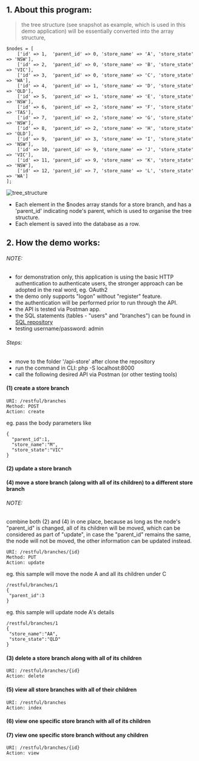 ## 1. About this program:
> the tree structure (see snapshot as example, which is used in this demo application) 
will be essentially converted into the array structure,
```
$nodes = [
	['id' => 1,  'parent_id' => 0, 'store_name' => 'A', 'store_state' => 'NSW'],
	['id' => 2,  'parent_id' => 0, 'store_name' => 'B', 'store_state' => 'VIC'],
	['id' => 3,  'parent_id' => 0, 'store_name' => 'C', 'store_state' => 'WA'],
	['id' => 4,  'parent_id' => 1, 'store_name' => 'D', 'store_state' => 'QLD'],
	['id' => 5,  'parent_id' => 1, 'store_name' => 'E', 'store_state' => 'NSW'],
	['id' => 6,  'parent_id' => 2, 'store_name' => 'F', 'store_state' => 'TAS'],
	['id' => 7,  'parent_id' => 2, 'store_name' => 'G', 'store_state' => 'NSW'],
	['id' => 8,  'parent_id' => 2, 'store_name' => 'H', 'store_state' => 'QLD'],
	['id' => 9,  'parent_id' => 3, 'store_name' => 'I', 'store_state' => 'NSW'],
	['id' => 10, 'parent_id' => 9, 'store_name' => 'J', 'store_state' => 'VIC'],
	['id' => 11, 'parent_id' => 9, 'store_name' => 'K', 'store_state' => 'NSW'],
	['id' => 12, 'parent_id' => 7, 'store_name' => 'L', 'store_state' => 'WA']
];
```
![tree_structure](https://user-images.githubusercontent.com/39091872/51833525-ce2bb100-234b-11e9-89b5-67959f8c53ed.png)

* Each element in the $nodes array stands for a store branch, and has a 'parent_id' indicating node's parent, 
which is used to organise the tree structure.
* Each element is saved into the database as a row.

## 2. How the demo works:
###### NOTE:
* for demonstration only, this application is using the basic HTTP authentication to authenticate users, 
the stronger approach can be adopted in the real word, eg. OAuth2
* the demo only supports "logon" without "register" feature.
* the authentication will be performed prior to run through the API.
* the API is tested via Postman app.
* the SQL statements (tables - "users" and "branches") can be found in 
[SQL repository](https://github.com/joedokiss/api-store/tree/master/sql)
* testing username/password: admin

###### Steps:
* move to the folder '/api-store' after clone the repository
* run the command in CLI: php -S localhost:8000
* call the following desired API via Postman (or other testing tools)

#### (1) create a store branch
```
URI: /restful/branches
Method: POST
Action: create
```
eg. pass the body parameters like
```
{
  "parent_id":1,
  "store_name":"M",
  "store_state":"VIC"
}
```
#### (2) update a store branch
#### (4) move a store branch (along with all of its children) to a different store branch
###### NOTE:
combine both (2) and (4) in one place, because as long as the node's "parent_id" is changed, 
all of its children will be moved, which can be considered as part of "update", 
in case the "parent_id" remains the same, the node will not be moved, the other information can be updated instead.

```
URI: /restful/branches/{id}
Method: PUT
Action: update
```
eg. this sample will move the node A and all its children under C 
```
/restful/branches/1
{
 "parent_id":3
}
```
eg. this sample will update node A's details
```
/restful/branches/1
{
 "store_name":"AA",
 "store_state":"QLD"
}
```


#### (3) delete a store branch along with all of its children
```
URI: /restful/branches/{id}
Action: delete
```
#### (5) view all store branches with all of their children
```
URI: /restful/branches
Action: index
```
#### (6) view one specific store branch with all of its children
#### (7) view one specific store branch without any children
```
URI: /restful/branches/{id}
Action: view
```
